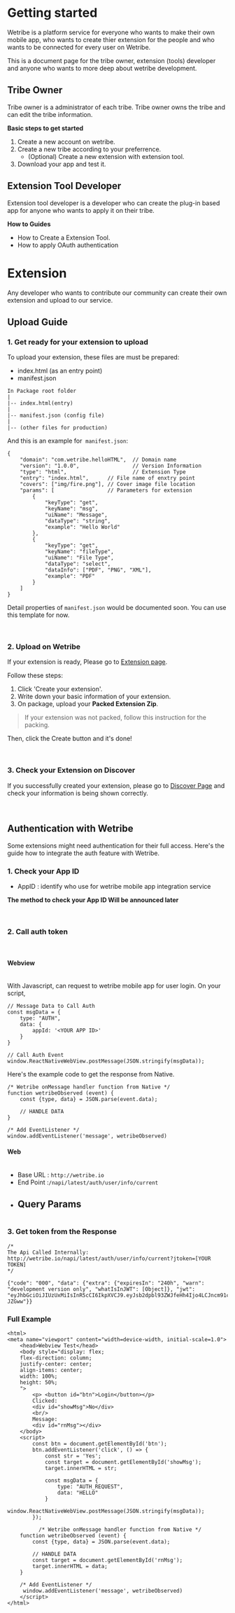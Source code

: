 # Getting started

Wetribe is a platform service for everyone who wants to make their own mobile app, who wants to create thier extension for the people and who wants to be connected for every user on Wetribe.

This is a document page for the tribe owner, extension (tools) developer and anyone who wants to more deep about wetribe development.

## Tribe Owner

Tribe owner is a administrator of each tribe. Tribe owner owns the tribe and can edit the tribe information.

<b> Basic steps to get started</b>

1. Create a new account on wetribe.
2. Create a new tribe according to your preferrence.
    - (Optional) Create a new extension with extension tool.
3. Download your app and test it.

## Extension Tool Developer

Extension tool developer is a developer who can create the plug-in based app for anyone who wants to apply it on their tribe.

<b> How to Guides </b>

-   How to Create a Extension Tool.
-   How to apply OAuth authentication

# Extension

Any developer who wants to contribute our community can create their own extension and upload to our service.

## Upload Guide <br>

### 1. Get ready for your extension to upload

To upload your extension, these files are must be prepared: <br>

-   index.html (as an entry point)
-   manifest.json

```
In Package root folder
|
|-- index.html(entry)
|
|-- manifest.json (config file)
|
|-- (other files for production)
```

And this is an example for &nbsp;`manifest.json`:

```
{
    "domain": "com.wetribe.helloHTML",  // Domain name
    "version": "1.0.0",                 // Version Information
    "type": "html",                     // Extension Type
    "entry": "index.html",      // File name of enxtry point
    "covers": ["img/fire.png"], // Cover image file location
    "params": [                 // Parameters for extension
        {
            "keyType": "get",
            "keyName": "msg",
            "uiName": "Message",
            "dataType": "string",
            "example": "Hello World"
        },
        {
            "keyType": "get",
            "keyName": "fileType",
            "uiName": "File Type",
            "dataType": "select",
            "dataInfo": ["PDF", "PNG", "XML"],
            "example": "PDF"
        }
    ]
}
```

Detail properties of `manifest.json` would be documented soon. You can use this template for now.

<br>

### 2. Upload on Wetribe

If your extension is ready, Please go to [Extension page](http://wetribe.us/extension).

Follow these steps:

1. Click 'Create your extension'.
2. Write down your basic information of your extension.
3. On package, upload your <b>Packed Extension Zip</b>.

> If your extension was not packed, follow this instruction for the packing.

Then, click the Create button and it's done!

<br>

### 3. Check your Extension on Discover

If you successfully created your extension, please go to [Discover Page](http://wetribe.us/extension) and check your information is being shown correctly.

<br>

## Authentication with Wetribe

Some extensions might need authentication for their full access. Here's the guide how to integrate the auth feature with Wetribe.

### 1. Check your App ID

-   AppID : identify who use for wetribe mobile app integration service

<b>The method to check your App ID Will be announced later</b>

<br>

### 2. Call auth token

<br>

#### Webview <br><br>

With Javascript, can request to wetribe mobile app for user login.
On your script,

```
// Message Data to Call Auth
const msgData = {
    type: "AUTH",
    data: {
        appId: '<YOUR APP ID>'
    }
}

// Call Auth Event
window.ReactNativeWebView.postMessage(JSON.stringify(msgData));
```

Here's the example code to get the response from Native.

```
/* Wetribe onMessage handler function from Native */
function wetribeObserved (event) {
    const {type, data} = JSON.parse(event.data);

    // HANDLE DATA
}

/* Add EventListener */
window.addEventListener('message', wetribeObserved)

```

#### Web <br><br>

-   Base URL : `http://wetribe.io`
-   End Point :`/napi/latest/auth/user/info/current`
-   ## Query Params

```

```

### 3. Get token from the Response

```
/*
The Api Called Internally:
http://wetribe.io/napi/latest/auth/user/info/current?jtoken=[YOUR TOKEN]
*/

{"code": "000", "data": {"extra": {"expiresIn": "240h", "warn": "development version only", "whatIsInJWT": [Object]}, "jwt": "eyJhbGciOiJIUzUxMiIsInR5cCI6IkpXVCJ9.eyJsb2dpbl93ZWJfeHh4Ijo4LCJncm91cElkIjoxMywiZXh0ZXJuQXBwSWQiOiJUQkQiLCJpYXQiOjE2NDU0OTYyODksImV4cCI6MTY0NjM2MDI4OX0.kW1BzxAwAuhf_uuqEiJbsCpQbI3llxmXhq6gFArlcwZrXPHtgphe2b8D449J3L_fbYcYt40o3lAn1w1g-JZGww"}}
```

### Full Example

```
<html>
<meta name="viewport" content="width=device-width, initial-scale=1.0">
    <head>Webview Test</head>
    <body style="display: flex;
    flex-direction: column;
    justify-center: center;
    align-items: center;
    width: 100%;
    height: 50%;
    ">
        <p> <button id="btn">Login</button></p>
        Clicked:
        <div id="showMsg">No</div>
        <br/>
        Message:
        <div id="rnMsg"></div>
    </body>
    <script>
        const btn = document.getElementById('btn');
        btn.addEventListener('click', () => {
            const str = 'Yes';
            const target = document.getElementById('showMsg');
            target.innerHTML = str;

            const msgData = {
                type: "AUTH_REQUEST",
                data: "HELLO"
            }
            window.ReactNativeWebView.postMessage(JSON.stringify(msgData));
        });

          /* Wetribe onMessage handler function from Native */
    function wetribeObserved (event) {
        const {type, data} = JSON.parse(event.data);

        // HANDLE DATA
        const target = document.getElementById('rnMsg');
        target.innerHTML = data;
    }

    /* Add EventListener */
     window.addEventListener('message', wetribeObserved)
    </script>
</html>

```

